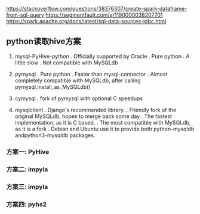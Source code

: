 https://stackoverflow.com/questions/38376307/create-spark-dataframe-from-sql-query
https://segmentfault.com/a/1190000038207701
https://spark.apache.org/docs/latest/sql-data-sources-jdbc.html


## python读取hive方案

1. mysql-PyHive-python
. Officially supported by Oracle
. Pure python
. A little slow
. Not compatible with MySQLdb

2. pymysql
. Pure python
. Faster than mysql-connector
. Almost completely compatible with MySQLdb, after calling pymysql.install_as_MySQLdb()

3. cymysql
. fork of pymysql with optional C speedups

4. mysqlclient
. Django's recommended library.
. Friendly fork of the original MySQLdb, hopes to merge back some day
. The fastest implementation, as it is C based.
. The most compatible with MySQLdb, as it is a fork
. Debian and Ubuntu use it to provide both python-mysqldb andpython3-mysqldb packages.

### 方案一: PyHive

### 方案二: impyla

### 方案三: impyla

### 方案四: pyhs2